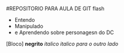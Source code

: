 #REPOSITORIO PARA AULA DE GIT
flash
* Entendo
* Manipulado
* e Aprendendo sobre personagesn do DC

[Bloco]
**negrito**
_italico_
*italico para o outro lado* 
